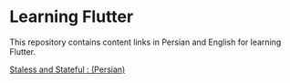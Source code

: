 # Learning Flutter

This repository contains content links in Persian and English for learning Flutter.

[Staless and Stateful : (Persian)](https://vrgl.ir/PKsgS)
